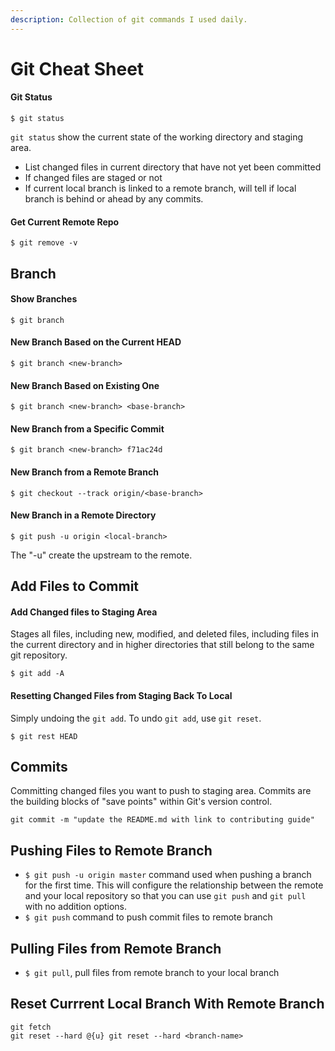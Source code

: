 ```yaml
---
description: Collection of git commands I used daily.
---
```


# Git Cheat Sheet

#### Git Status
```text
$ git status
```
`git status` show the current state of the working directory and staging area.
- List changed files in current directory that have not yet been committed
- If changed files are staged or not
- If current local branch is linked to a remote branch, will tell if local branch is behind or ahead by any commits.

#### Get Current Remote Repo
```text
$ git remove -v
```
## Branch
#### Show Branches
```text
$ git branch
```
#### New Branch Based on the Current HEAD
```text
$ git branch <new-branch>
```

#### New Branch Based on Existing One
```text
$ git branch <new-branch> <base-branch>
```
#### New Branch from a Specific Commit
```text
$ git branch <new-branch> f71ac24d
```
#### New Branch from a Remote Branch
```text
$ git checkout --track origin/<base-branch>
```
#### New Branch in a Remote Directory
```text
$ git push -u origin <local-branch>
```
The "-u" create the upstream to the remote.

## Add Files to Commit

#### Add Changed files to Staging Area
Stages all files, including new, modified, and deleted files, including files in the current directory and in higher directories that still belong to the same git repository.
```text
$ git add -A
```

#### Resetting Changed Files from Staging Back To Local
Simply undoing the `git add`.
To undo `git add`, use `git reset`.
```text
$ git rest HEAD
```

## Commits
Committing changed files you want to push to staging area.
Commits are the building blocks of "save points" within Git's version control.
```text
git commit -m "update the README.md with link to contributing guide"
```

## Pushing Files to Remote Branch
- `$ git push -u origin master` command used when pushing a branch for the first time. This will configure the relationship between the remote and your local repository so that you can use `git push` and `git pull` with no addition options.
- `$ git push` command to push commit files to remote branch

## Pulling Files from Remote Branch
- `$ git pull`, pull files from remote branch to your local branch

## Reset Currrent Local Branch With Remote Branch
```text
git fetch
git reset --hard @{u} git reset --hard <branch-name>
```


 

